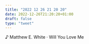 ```yaml
---
title: "2022 12 26 21 20 20"
date: 2022-12-26T21:20:20+01:00
draft: false
type: "tweet"
---
```


♪ Matthew E. White · Will You Love Me
